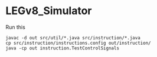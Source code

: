 # LEGv8_Simulator
Run this
```
javac -d out src/util/*.java src/instruction/*.java
cp src/instruction/instructions.config out/instruction/
java -cp out instruction.TestControlSignals
```
